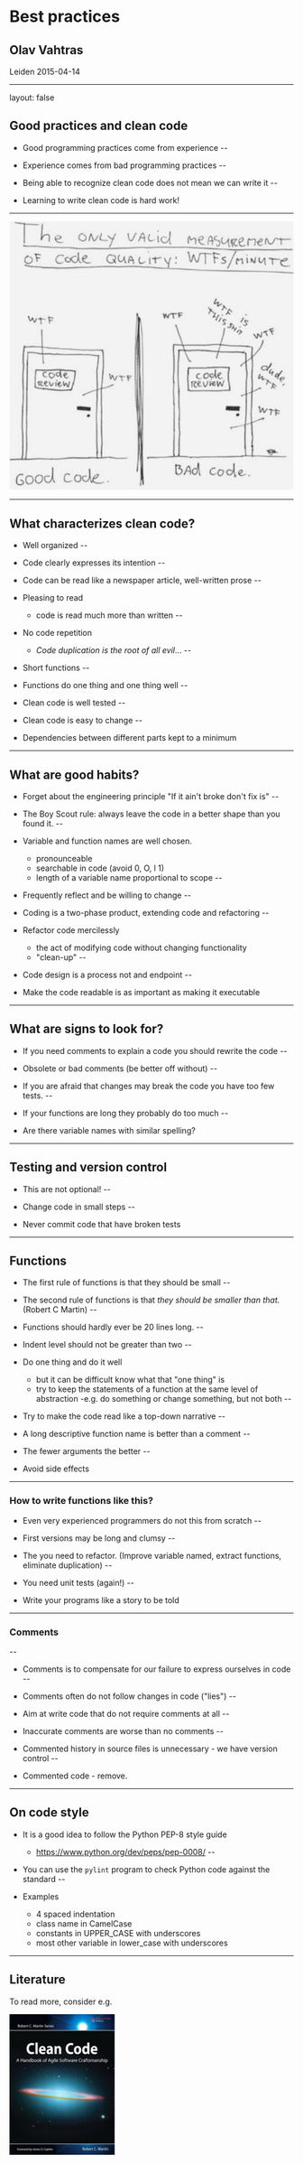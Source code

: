 # Best practices
## Olav Vahtras

Leiden 2015-04-14

---

layout: false

## Good practices and clean code

* Good programming practices come from experience
--


* Experience comes from bad programming practices
--


* Being able to recognize clean code does not mean we can write it
--


* Learning to write clean code is hard work!

---

<img src="img/wtf.jpg"/>

---

## What characterizes clean code?


* Well organized
--


* Code clearly expresses its intention
--


* Code can be read like a newspaper article, well-written prose
--


* Pleasing to read
    - code is read much more than written
--


* No code repetition
    - *Code duplication is the root of all evil*...
--


* Short functions
--


* Functions do one thing and one thing well
--


* Clean code is well tested
--


* Clean code is easy to change
--


* Dependencies between different parts kept to a minimum

---

## What are good habits?

* Forget about the engineering principle "If it ain't broke don't fix is"
--


* The Boy Scout rule: always leave the code in a better shape than you found it.
--


* Variable and function names are well chosen.
    - pronounceable
    - searchable in code (avoid 0, O, l 1)
    - length of a variable name proportional to scope
--


* Frequently reflect and be willing to change
--


* Coding is a two-phase product, extending code and refactoring
--


* Refactor code mercilessly
    - the act of modifying code without changing functionality
    - "clean-up"
--


* Code design is a process not and endpoint
--


* Make the code readable is as important as making it executable

---

## What are signs to look for?

* If you need comments to explain a code you should rewrite the code
--


* Obsolete or bad comments (be better off without)
--


* If you are afraid that changes may break the code you have too few tests.
--


* If your functions are long they probably do too much
--


* Are there variable names with similar spelling?

---

## Testing and version control

* This are not optional!
--


* Change code in small steps
--


* Never commit code that have broken tests


---


##  Functions


* The first rule of functions is that they should be small
--


* The second rule of functions is that *they should be smaller than that.*
   (Robert C Martin)
--


* Functions should hardly ever be 20 lines long.
--


* Indent level should not be greater than two
--


* Do one thing and do it well
    - but it can be difficult know what that "one thing" is
    - try to keep the statements of a function at the same level of abstraction
    -e.g. do something or change something, but not both
--


* Try to make the code read like a top-down narrative
--


* A long descriptive function name is better than a comment
--


* The fewer arguments the better
--


* Avoid side effects

---

### How to write functions like this?

* Even very experienced programmers do not this from scratch
--


* First versions may be long and clumsy
--


* The you need to refactor. (Improve variable named, extract functions, eliminate duplication)
--


* You need unit tests (again!)
--


* Write your programs like a story to be told

---

### Comments
--


* Comments is to compensate for our failure to express ourselves in code
--


* Comments often do not follow changes in code ("lies")
--


* Aim at write code that do not require comments at all
--


* Inaccurate comments are worse than no comments
--


* Commented history in source files is unnecessary - we have version control
--


* Commented code - remove.

---

## On code style

* It is a good idea to follow the Python PEP-8 style  guide
    - https://www.python.org/dev/peps/pep-0008/
--


* You can use the `pylint` program to check Python code against the standard
--


* Examples
    - 4 spaced indentation
    - class name in CamelCase
    - constants in UPPER_CASE with underscores
    - most other variable in lower_case with underscores
    
---

## Literature

To read more, consider e.g.

<img src="img/cc.png" height=250/>
